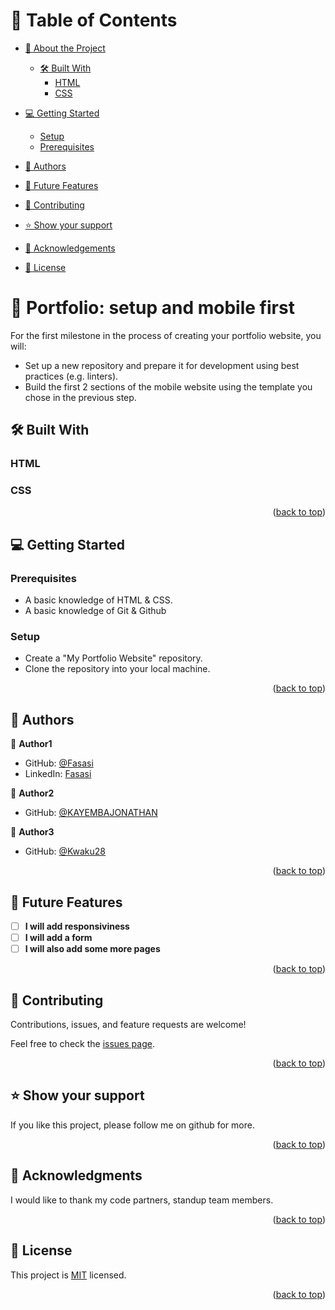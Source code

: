 <a name="readme-top"></a>


<!-- TABLE OF CONTENTS -->

# 📗 Table of Contents

- [📖 About the Project](#about-project)
  - [🛠 Built With](#built-with)
    - [HTML](#html)
    - [CSS](#css)
 
- [💻 Getting Started](#getting-started)
  - [Setup](#setup)
  - [Prerequisites](#prerequisites)
  
- [👥 Authors](#authors)
- [🔭 Future Features](#future-features)
- [🤝 Contributing](#contributing)
- [⭐️ Show your support](#support)
- [🙏 Acknowledgements](#acknowledgements)
- [📝 License](#license)

<!-- PROJECT DESCRIPTION -->

# 📖 Portfolio: setup and mobile first <a name="about-project"></a>

For the first milestone in the process of creating your portfolio website, you will:

- Set up a new repository and prepare it for development using best practices (e.g. linters).
- Build the first 2 sections of the mobile website using the template you chose in the previous step.

## 🛠 Built With <a name="built-with"></a>

### HTML <a name="html"></a>


### CSS <a name="css"></a>

<p align="right">(<a href="#readme-top">back to top</a>)</p>

<!-- GETTING STARTED -->

## 💻 Getting Started <a name="getting-started"></a>


### Prerequisites

- A basic knowledge of HTML & CSS.
- A basic knowledge of Git & Github

### Setup

- Create a "My Portfolio Website" repository.
- Clone the repository into your local machine.

<p align="right">(<a href="#readme-top">back to top</a>)</p>

## 👥 Authors <a name="authors"></a>

👤 **Author1**

- GitHub: [@Fasasi](https://github.com/oluwatobi-fasasi)
- LinkedIn: [Fasasi](https://www.linkedin.com/in/fasasi-abdulwasih-oluwatobi-129a8b109/)

👤 **Author2**

- GitHub: [@KAYEMBAJONATHAN](https://github.com/KAYEMBAJONATHAN)

👤 **Author3**

- GitHub: [@Kwaku28](https://github.com/Kwaku28)

<p align="right">(<a href="#readme-top">back to top</a>)</p>


## 🔭 Future Features <a name="future-features"></a>

- [ ] **I will add responsiviness**
- [ ] **I will add a form**
- [ ] **I will also add some more pages**

<p align="right">(<a href="#readme-top">back to top</a>)</p>

## 🤝 Contributing <a name="contributing"></a>

Contributions, issues, and feature requests are welcome!

Feel free to check the [issues page](../../issues/).

<p align="right">(<a href="#readme-top">back to top</a>)</p>


## ⭐️ Show your support <a name="support"></a>

If you like this project, please follow me on github for more.

<p align="right">(<a href="#readme-top">back to top</a>)</p>

## 🙏 Acknowledgments <a name="acknowledgements"></a>

I would like to thank my code partners, standup team members.

<p align="right">(<a href="#readme-top">back to top</a>)</p>


<!-- LICENSE -->

## 📝 License <a name="license"></a>

This project is [MIT](https://github.com/oluwatobi-fasasi/my-portfolio-website/blob/add-license-1/LICENSE.md) licensed.

<p align="right">(<a href="#readme-top">back to top</a>)</p>
